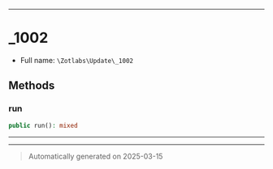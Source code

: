 ***

# _1002





* Full name: `\Zotlabs\Update\_1002`




## Methods


### run



```php
public run(): mixed
```












***


***
> Automatically generated on 2025-03-15
